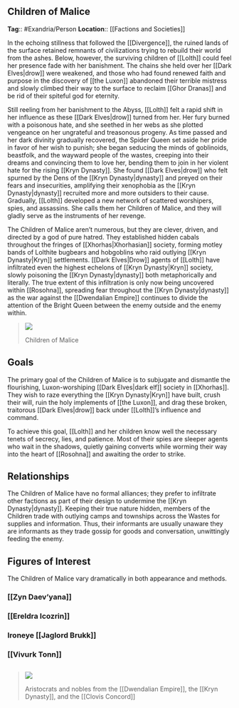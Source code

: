## Children of Malice
**Tag**:: #Exandria/Person
**Location**:: [[Factions and Societies]]

In the echoing stillness that followed the [[Divergence]], the ruined lands of the surface retained remnants of civilizations trying to rebuild their world from the ashes. Below, however, the surviving children of [[Lolth]] could feel her presence fade with her banishment. The chains she held over her [[Dark Elves|drow]] were weakened, and those who had found renewed faith and purpose in the discovery of [[the Luxon]] abandoned their terrible mistress and slowly climbed their way to the surface to reclaim [[Ghor Dranas]] and be rid of their spiteful god for eternity.

Still reeling from her banishment to the Abyss, [[Lolth]] felt a rapid shift in her influence as these [[Dark Elves|drow]] turned from her. Her fury burned with a poisonous hate, and she seethed in her webs as she plotted vengeance on her ungrateful and treasonous progeny. As time passed and her dark divinity gradually recovered, the Spider Queen set aside her pride in favor of her wish to punish; she began seducing the minds of goblinoids, beastfolk, and the wayward people of the wastes, creeping into their dreams and convincing them to love her, bending them to join in her violent hate for the rising [[Kryn Dynasty]]. She found [[Dark Elves|drow]] who felt spurned by the Dens of the [[Kryn Dynasty|dynasty]] and preyed on their fears and insecurities, amplifying their xenophobia as the [[Kryn Dynasty|dynasty]] recruited more and more outsiders to their cause. Gradually, [[Lolth]] developed a new network of scattered worshipers, spies, and assassins. She calls them her Children of Malice, and they will gladly serve as the instruments of her revenge.

The Children of Malice aren’t numerous, but they are clever, driven, and directed by a god of pure hatred. They established hidden cabals throughout the fringes of [[Xhorhas|Xhorhasian]] society, forming motley bands of Lolthite bugbears and hobgoblins who raid outlying [[Kryn Dynasty|Kryn]] settlements. [[Dark Elves|Drow]] agents of [[Lolth]] have infiltrated even the highest echelons of [[Kryn Dynasty|Kryn]] society, slowly poisoning the [[Kryn Dynasty|dynasty]] both metaphorically and literally. The true extent of this infiltration is only now being uncovered within [[Rosohna]], spreading fear throughout the [[Kryn Dynasty|dynasty]] as the war against the [[Dwendalian Empire]] continues to divide the attention of the Bright Queen between the enemy outside and the enemy within.

> [![](https://media.dndbeyond.com/compendium-images/egtw/yDOyqyOocErRgYJK/02-10.png)](https://media.dndbeyond.com/compendium-images/egtw/yDOyqyOocErRgYJK/02-10.png)
> 
> Children of Malice

## Goals

The primary goal of the Children of Malice is to subjugate and dismantle the flourishing, Luxon-worshiping [[Dark Elves|dark elf]] society in [[Xhorhas]]. They wish to raze everything the [[Kryn Dynasty|Kryn]] have built, crush their will, ruin the holy implements of [[the Luxon]], and drag these broken, traitorous [[Dark Elves|drow]] back under [[Lolth]]’s influence and command.

To achieve this goal, [[Lolth]] and her children know well the necessary tenets of secrecy, lies, and patience. Most of their spies are sleeper agents who wait in the shadows, quietly gaining converts while worming their way into the heart of [[Rosohna]] and awaiting the order to strike.

## Relationships

The Children of Malice have no formal alliances; they prefer to infiltrate other factions as part of their design to undermine the [[Kryn Dynasty|dynasty]]. Keeping their true nature hidden, members of the Children trade with outlying camps and townships across the Wastes for supplies and information. Thus, their informants are usually unaware they are informants as they trade gossip for goods and conversation, unwittingly feeding the enemy.

## Figures of Interest

The Children of Malice vary dramatically in both appearance and methods.

### [[Zyn Daev’yana]]

### [[Ereldra Icozrin]]

### Ironeye [[Jaglord Brukk]]

### [[Vivurk Tonn]]
## 
> [![](https://media.dndbeyond.com/compendium-images/egtw/yDOyqyOocErRgYJK/02-06.png)](https://media.dndbeyond.com/compendium-images/egtw/yDOyqyOocErRgYJK/02-06.png)
> 
> Aristocrats and nobles from the [[Dwendalian Empire]], the [[Kryn Dynasty]], and the [[Clovis Concord]]